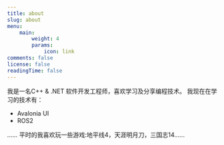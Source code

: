 ```yaml
---
title: about
slug: about
menu:
    main: 
        weight: 4
        params:
            icon: link
comments: false
license: false
readingTime: false
---
```



我是一名C++ & .NET 软件开发工程师，喜欢学习及分享编程技术。
我现在在学习的技术有：

* Avalonia UI
* ROS2

……
平时的我喜欢玩一些游戏:地平线4，天涯明月刀，三国志14......

